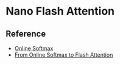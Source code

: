 # Nano Flash Attention

## Reference
- [Online Softmax](https://arxiv.org/abs/1805.02867)
- [From Online Softmax to Flash Attention](https://courses.cs.washington.edu/courses/cse599m/23sp/notes/flashattn.pdf)